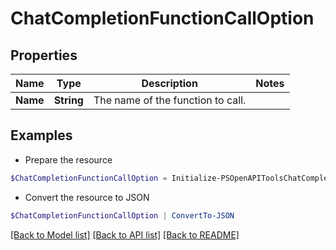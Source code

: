 # ChatCompletionFunctionCallOption
## Properties

Name | Type | Description | Notes
------------ | ------------- | ------------- | -------------
**Name** | **String** | The name of the function to call. | 

## Examples

- Prepare the resource
```powershell
$ChatCompletionFunctionCallOption = Initialize-PSOpenAPIToolsChatCompletionFunctionCallOption  -Name null
```

- Convert the resource to JSON
```powershell
$ChatCompletionFunctionCallOption | ConvertTo-JSON
```

[[Back to Model list]](../README.md#documentation-for-models) [[Back to API list]](../README.md#documentation-for-api-endpoints) [[Back to README]](../README.md)

